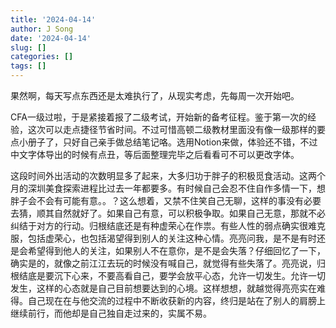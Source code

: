 ```yaml
---
title: '2024-04-14'
author: J Song
date: '2024-04-14'
slug: []
categories: []
tags: []
---
```

果然啊，每天写点东西还是太难执行了，从现实考虑，先每周一次开始吧。

CFA一级过啦，于是紧接着报了二级考试，开始新的备考征程。鉴于第一次的经验，这次可以走点捷径节省时间。不过可惜高顿二级教材里面没有像一级那样的要点小册子了，只好自己亲手做总结笔记咯。选用Notion来做，体验还不错，不过中文字体导出的时候有点丑，等后面整理完毕之后看看可不可以更改字体。

这段时间外出活动的次数明显多了起来，大多归功于胖子的积极觅食活动。这两个月的深圳美食探索进程比过去一年都要多。有时候自己会忍不住自作多情一下，想胖子会不会有可能有意。。？这么想着，又禁不住笑自己无聊，这样的事没有必要去猜，顺其自然就好了。如果自己有意，可以积极争取。如果自己无意，那就不必纠结于对方的行动。归根结底还是有种虚荣心在作祟。有些人性的弱点确实很难克服，包括虚荣心，也包括渴望得到别人的关注这种心情。亮亮问我，是不是有时还是会希望得到他人的关注，如果别人不在意你，是不是会失落？仔细回忆了一下，确实是的，就像之前江江去玩的时候没有喊自己，就觉得有些失落了。亮亮说，归根结底是要沉下心来，不要高看自己，要学会放平心态，允许一切发生。允许一切发生，这样的心态就是自己目前想要达到的心境。这样想想，就越觉得亮亮实在难得。自己现在在与他交流的过程中不断收获新的内容，终归是站在了别人的肩膀上继续前行，而他却是自己独自走过来的，实属不易。

